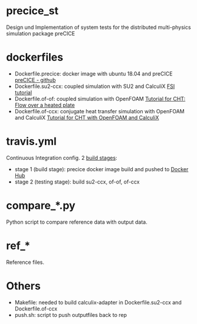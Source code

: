 # precice_st
Design und Implementation of system tests for the distributed multi-physics simulation package preCICE

# dockerfiles
- Dockerfile.precice: docker image with ubuntu 18.04 and preCICE
[preCICE - github](https://github.com/precice)
- Dockerfile.su2-ccx: coupled simulation with SU2 and CalculiX
[FSI tutorial](https://github.com/precice/precice/wiki/FSI-tutorial)
- Dockerfile.of-of: coupled simulation with OpenFOAM
[Tutorial for CHT: Flow over a heated plate](https://github.com/precice/openfoam-adapter/wiki/Tutorial-for-CHT:-Flow-over-a-heated-plate)
- Dockerfile.of-ccx: conjugate heat transfer simulation with OpenFOAM and CalculiX
[Tutorial for CHT with OpenFOAM and CalculiX](https://github.com/precice/precice/wiki/Tutorial-for-CHT-with-OpenFOAM-and-CalculiX)

# travis.yml
Continuous Integration config.
2 [build stages](https://docs.travis-ci.com/user/build-stages/):
- stage 1 (build stage): precice docker image build and pushed to [Docker Hub](https://hub.docker.com/r/kunstrasenspringer/precice/)
- stage 2 (testing stage): build su2-ccx, of-of, of-ccx

# compare_*.py
Python script to compare reference data with output data.

# ref_*
Reference files.

# Others
- Makefile: needed to build calculix-adapter in Dockerfile.su2-ccx and Dockerfile.of-ccx
- push.sh: script to push outputfiles back to rep
